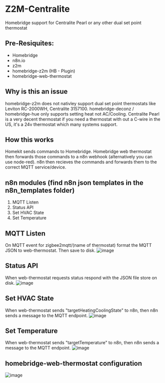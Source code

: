 # Z2M-Centralite
Homebridge support for Centralite Pearl or any other dual set point thermostat

Pre-Resiquites:
------
* Homebridge
* n8n.io
* z2m
* homebridge-z2m (HB - Plugin)
* homebridge-web-thermostat

Why is this an issue
------
homebridge-z2m does not nativley support dual set point thermostats like Leviton RC-2000WH, Centralite 3157100. homebridge-deconz / homebridge-hue only supports setting heat not AC/Cooling. Centralite Pearl is a very decent thermostat if you need a thermostat with out a C-wire in the US, it's a 24v thermostat which many systems support.

How this works
------
Homekit sends commands to Homebridge. Homebridge web thermostat then forwards those commands to a n8n webhook (alternatively you can use node-red). n8n then recieves the commands and forwards them to the correct MQTT service/device.

n8n modules (find n8n json templates in the n8n_templates folder)
------
1. MQTT Listen
2. Status API
3. Set HVAC State
4. Set Temperature

MQTT Listen
------
On MQTT event for zigbee2mqtt/(name of thermostat) format the MQTT JSON to web-thermostat. Then save to disk.
![image](https://user-images.githubusercontent.com/46699959/193655674-e3e270e1-9856-4e69-9528-334ff7378991.png)

Status API
------
When web-thermostat requests status respond with the JSON file store on disk.
![image](https://user-images.githubusercontent.com/46699959/193656670-2a5638c1-d545-4fb5-b070-d4453cd5683f.png)

Set HVAC State
------
When web-thermostat sends "targetHeatingCoolingState" to n8n, then n8n sends a message to the MQTT endpoint.
![image](https://user-images.githubusercontent.com/46699959/193657183-812b83f4-4fee-436b-bf3f-821940c90c8e.png)

Set Temperature
------
When web-thermostat sends "targetTemperature" to n8n, then n8n sends a message to the MQTT endpoint.
![image](https://user-images.githubusercontent.com/46699959/193657323-0926e2c6-f8d7-4469-bdb8-577937ff8051.png)

homebridge-web-thermostat configuration
------
![image](https://user-images.githubusercontent.com/46699959/193658870-12ed7bda-3773-4be4-a015-bd85f47e138a.png)



